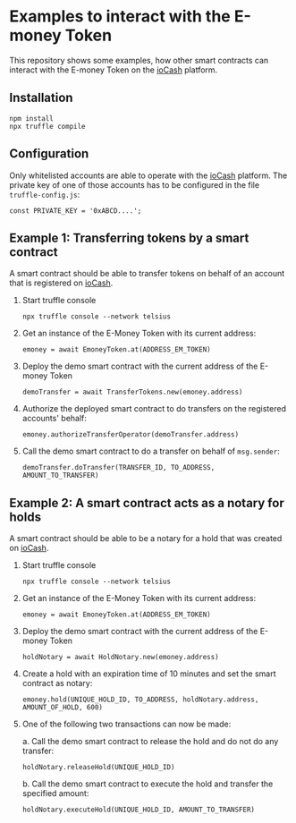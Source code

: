 # Examples to interact with the E-money Token

This repository shows some examples, how other smart contracts can interact with the E-money Token on the [ioCash] platform.

## Installation
```
npm install
npx truffle compile
```

## Configuration
Only whitelisted accounts are able to operate with the [ioCash] platform. The private key of one of those accounts has to be configured in the file `truffle-config.js`:
```
const PRIVATE_KEY = '0xABCD....';
```

## Example 1: Transferring tokens by a smart contract

A smart contract should be able to transfer tokens on behalf of an account that is registered on [ioCash].

1. Start truffle console
   ```
   npx truffle console --network telsius
   ```
2. Get an instance of the E-Money Token with its current address:
    ```
    emoney = await EmoneyToken.at(ADDRESS_EM_TOKEN)
    ``` 
3. Deploy the demo smart contract with the current address of the E-money Token
    ```
    demoTransfer = await TransferTokens.new(emoney.address)
    ```
4. Authorize the deployed smart contract to do transfers on the registered accounts' behalf:
    ```
    emoney.authorizeTransferOperator(demoTransfer.address)
    ```
5. Call the demo smart contract to do a transfer on behalf of `msg.sender`:
    ```
    demoTransfer.doTransfer(TRANSFER_ID, TO_ADDRESS, AMOUNT_TO_TRANSFER)
    ```
   
## Example 2: A smart contract acts as a notary for holds

A smart contract should be able to be a notary for a hold that was created on [ioCash].

1. Start truffle console
   ```
   npx truffle console --network telsius
   ```
2. Get an instance of the E-Money Token with its current address:
    ```
    emoney = await EmoneyToken.at(ADDRESS_EM_TOKEN)
    ``` 
3. Deploy the demo smart contract with the current address of the E-money Token
    ```
    holdNotary = await HoldNotary.new(emoney.address)
    ```
4. Create a hold with an expiration time of 10 minutes and set the smart contract as notary:
    ```
    emoney.hold(UNIQUE_HOLD_ID, TO_ADDRESS, holdNotary.address, AMOUNT_OF_HOLD, 600)
    ```
5. One of the following two transactions can now be made:
 
    a. Call the demo smart contract to release the hold and do not do any transfer:
    ```
    holdNotary.releaseHold(UNIQUE_HOLD_ID)
    ```
   b. Call the demo smart contract to execute the hold and transfer the specified amount:
   ```
   holdNotary.executeHold(UNIQUE_HOLD_ID, AMOUNT_TO_TRANSFER)
   ```

[ioCash]: (https://io.cash/)

